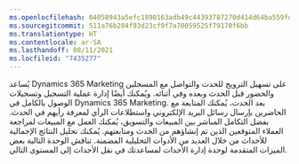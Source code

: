 ```yaml
---
ms.openlocfilehash: 04058943a5efc1890163adb49c44393787270d414d64ba559fd0cb163003d07e
ms.sourcegitcommit: 511a76b204f93d23cf9f7a70059525f79170f6bb
ms.translationtype: HT
ms.contentlocale: ar-SA
ms.lasthandoff: 08/11/2021
ms.locfileid: "7435277"
---
```

يُساعد Dynamics 365 Marketing على تسهيل الترويج للحدث والتواصل مع المسجلين والحضور قبل الحدث وبعده وفي أثنائه. ويُمكنك أيضًا إدارة عملية التسجيل وتسجيلات الوصول بالكامل في Dynamics 365 Marketing. بعد الحدث، يُمكنك المتابعة مع الحاضرين بإرسال رسائل البريد الإلكتروني واستطلاعات الرأي لمعرفة رأيهم في الحدث. بفضل التكامل المباشر بين المبيعات والتسويق، يُمكنك العمل مع المبيعات لمراجعة العملاء المتوقعين الذين تم إنشاؤهم من الحدث ومتابعتهم. يُمكنك تحليل النتائج الإجمالية للأحداث من خلال العديد من الأدوات التحليلية المضمنة. تناقش الوحدة التالية بعض الميزات المتقدمة لوحدة إدارة الأحداث لمساعدتك في نقل الأحداث إلى المستوى التالي.
